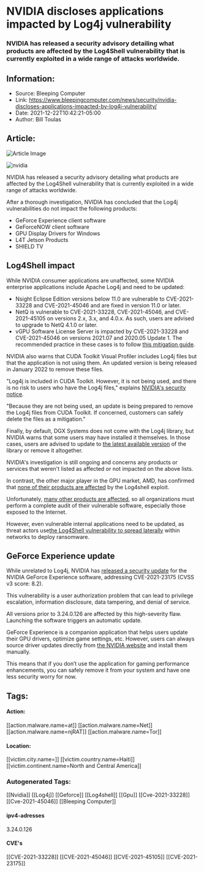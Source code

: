 # NVIDIA discloses applications impacted by Log4j vulnerability
### NVIDIA has released a security advisory detailing what products are affected by the Log4Shell vulnerability that is currently exploited in a wide range of attacks worldwide.

## Information:
+ Source: Bleeping Computer
+ Link: https://www.bleepingcomputer.com/news/security/nvidia-discloses-applications-impacted-by-log4j-vulnerability/
+ Date: 2021-12-22T10:42:21-05:00
+ Author: Bill Toulas


## Article:
![Article Image](https://www.bleepstatic.com/content/hl-images/2020/10/01/NVIDIA--headpic.jpg)

![nvidia](https://www.bleepstatic.com/content/hl-images/2020/10/01/NVIDIA--headpic.jpg?rand=39401792)


NVIDIA has released a security advisory detailing what products are affected by the Log4Shell vulnerability that is currently exploited in a wide range of attacks worldwide.


After a thorough investigation, NVIDIA has concluded that the Log4j vulnerabilities do not impact the following products:


* GeForce Experience client software
* GeForceNOW client software
* GPU Display Drivers for Windows
* L4T Jetson Products
* SHIELD TV

Log4Shell impact
----------------


While NVIDIA consumer applications are unaffected, some NVIDIA enterprise applications include Apache Log4j and need to be updated:


* Nsight Eclipse Edition versions below 11.0 are vulnerable to CVE-2021-33228 and CVE-2021-45046 and are fixed in version 11.0 or later.
* NetQ is vulnerable to CVE-2021-33228, CVE-2021-45046, and CVE-2021-45105 on versions 2.x, 3.x, and 4.0.x. As such, users are advised to upgrade to NetQ 4.1.0 or later.
* vGPU Software License Server is impacted by CVE-2021-33228 and CVE-2021-45046 on versions 2021.07 and 2020.05 Update 1. The recommended practice in these cases is to follow [this mitigation guide](https://enterprise-support.nvidia.com/s/article/Log4j-Java-Vulnerability-CVE-2021-44228-for-vGPU-Legacy-License-Server).

NVIDIA also warns that CUDA Toolkit Visual Profiler includes Log4j files but that the application is not using them. An updated version is being released in January 2022 to remove these files.


"Log4j is included in CUDA Toolkit. However, it is not being used, and there is no risk to users who have the Log4j files," explains [NVIDIA's security notice](https://nvidia.custhelp.com/app/answers/detail/a_id/5294).


"Because they are not being used, an update is being prepared to remove the Log4j files from CUDA Toolkit. If concerned, customers can safely delete the files as a mitigation."


Finally, by default, DGX Systems does not come with the Log4j library, but NVIDIA warns that some users may have installed it themselves. In those cases, users are advised to update to [the latest available version](https://www.bleepingcomputer.com/news/security/upgraded-to-log4j-216-surprise-theres-a-217-fixing-dos/) of the library or remove it altogether.


NVIDIA's investigation is still ongoing and concerns any products or services that weren't listed as affected or not impacted on the above lists.


In contrast, the other major player in the GPU market, AMD, has confirmed that [none of their products are affected](https://www.amd.com/en/corporate/product-security/bulletin/amd-sb-1034) by the Log4shell exploit.


Unfortunately, [many other products are affected](https://www.bleepingcomputer.com/news/security/log4j-list-of-vulnerable-products-and-vendor-advisories/), so all organizations must perform a complete audit of their vulnerable software, especially those exposed to the Internet.


However, even vulnerable internal applications need to be updated, as threat actors use[the Log4Shell vulnerability to spread laterally](https://www.bleepingcomputer.com/news/security/conti-ransomware-uses-log4j-bug-to-hack-vmware-vcenter-servers/) within networks to deploy ransomware.


GeForce Experience update
-------------------------


While unrelated to Log4j, NVIDIA has [released a security update](https://nvidia.custhelp.com/app/answers/detail/a_id/5295) for the NVIDIA GeForce Experience software, addressing CVE-2021-23175 (CVSS v3 score: 8.2).


This vulnerability is a user authorization problem that can lead to privilege escalation, information disclosure, data tampering, and denial of service.


All versions prior to 3.24.0.126 are affected by this high-severity flaw. Launching the software triggers an automatic update.


GeForce Experience is a companion application that helps users update their GPU drivers, optimize game settings, etc. However, users can always source driver updates directly from [the NVIDIA website](https://www.nvidia.com/download/index.aspx?lang=en-us) and install them manually.


This means that if you don’t use the application for gaming performance enhancements, you can safely remove it from your system and have one less security worry for now.





## Tags:

#### Action:
[[action.malware.name=at]] [[action.malware.name=Net]] [[action.malware.name=njRAT]] [[action.malware.name=Tor]]

#### Location:
[[victim.city.name=]] [[victim.country.name=Haiti]] [[victim.continent.name=North and Central America]]

### Autogenerated Tags:
[[Nvidia]] [[Log4j]] [[Geforce]] [[Log4shell]] [[Gpu]] [[Cve-2021-33228]] [[Cve-2021-45046]] [[Bleeping Computer]]
#### ipv4-adresses
3.24.0.126
#### CVE's
[[CVE-2021-33228]] [[CVE-2021-45046]] [[CVE-2021-45105]] [[CVE-2021-23175]]

